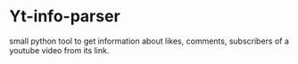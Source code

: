 # Yt-info-parser
small python tool to get information about likes, comments, subscribers of a youtube video from its link.
